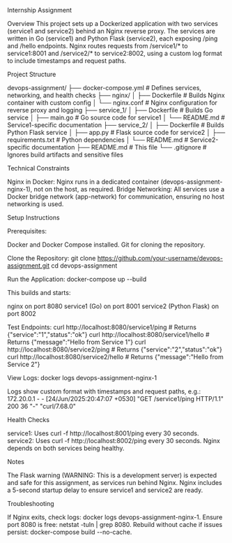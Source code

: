 Internship Assignment 


Overview
This project sets up a Dockerized application with two services (service1 and service2) behind an Nginx reverse proxy. The services are written in Go (service1) and Python Flask (service2), each exposing /ping and /hello endpoints. Nginx routes requests from /service1/* to service1:8001 and /service2/* to service2:8002, using a custom log format to include timestamps and request paths.


Project Structure

devops-assignment/
├── docker-compose.yml       # Defines services, networking, and health checks 
├── nginx/
│   ├── Dockerfile          # Builds Nginx container with custom config 
│   └── nginx.conf          # Nginx configuration for reverse proxy and logging
├── service_1/
│   ├── Dockerfile          # Builds Go service
│   ├── main.go             # Go source code for service1
│   └── README.md           # Service1-specific documentation
├── service_2/
│   ├── Dockerfile          # Builds Python Flask service
│   ├── app.py              # Flask source code for service2
│   ├── requirements.txt    # Python dependencies
│   └── README.md           # Service2-specific documentation
├── README.md               # This file
└── .gitignore              # Ignores build artifacts and sensitive files


Technical Constraints

Nginx in Docker: Nginx runs in a dedicated container (devops-assignment-nginx-1), not on the host, as required.
Bridge Networking: All services use a Docker bridge network (app-network) for communication, ensuring no host networking is used.

Setup Instructions

Prerequisites:

Docker and Docker Compose installed.
Git for cloning the repository.


Clone the Repository:
git clone https://github.com/your-username/devops-assignment.git
cd devops-assignment


Run the Application:
docker-compose up --build

This builds and starts:

nginx on port 8080
service1 (Go) on port 8001
service2 (Python Flask) on port 8002


Test Endpoints:
curl http://localhost:8080/service1/ping    # Returns {"service":"1","status":"ok"}
curl http://localhost:8080/service1/hello   # Returns {"message":"Hello from Service 1"}
curl http://localhost:8080/service2/ping    # Returns {"service":"2","status":"ok"}
curl http://localhost:8080/service2/hello   # Returns {"message":"Hello from Service 2"}


View Logs:
docker logs devops-assignment-nginx-1

Logs show custom format with timestamps and request paths, e.g.:
172.20.0.1 - - [24/Jun/2025:20:47:07 +0530] "GET /service1/ping HTTP/1.1" 200 36 "-" "curl/7.68.0"



Health Checks

service1: Uses curl -f http://localhost:8001/ping every 30 seconds.
service2: Uses curl -f http://localhost:8002/ping every 30 seconds.
Nginx depends on both services being healthy.

Notes

The Flask warning (WARNING: This is a development server) is expected and safe for this assignment, as services run behind Nginx.
Nginx includes a 5-second startup delay to ensure service1 and service2 are ready.

Troubleshooting

If Nginx exits, check logs: docker logs devops-assignment-nginx-1.
Ensure port 8080 is free: netstat -tuln | grep 8080.
Rebuild without cache if issues persist: docker-compose build --no-cache.
